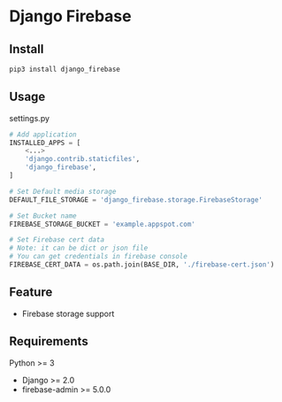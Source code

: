 # Django Firebase


## Install

```bash
pip3 install django_firebase
```

## Usage

settings.py

```python
# Add application
INSTALLED_APPS = [
    <...>
    'django.contrib.staticfiles',
    'django_firebase',
]

# Set Default media storage
DEFAULT_FILE_STORAGE = 'django_firebase.storage.FirebaseStorage'

# Set Bucket name
FIREBASE_STORAGE_BUCKET = 'example.appspot.com'

# Set Firebase cert data
# Note: it can be dict or json file
# You can get credentials in firebase console
FIREBASE_CERT_DATA = os.path.join(BASE_DIR, './firebase-cert.json')
```

## Feature

- Firebase storage support

## Requirements

Python >= 3

- Django >= 2.0
- firebase-admin >= 5.0.0
